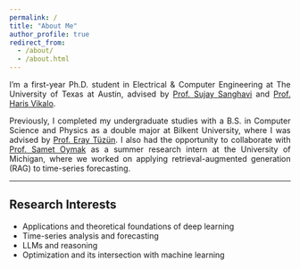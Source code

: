 ```yaml
---
permalink: /
title: "About Me"
author_profile: true
redirect_from: 
  - /about/
  - /about.html
---
```


<div align="justify" markdown="1">

I’m a first-year Ph.D. student in Electrical & Computer Engineering at The University of Texas at Austin, advised by [Prof. Sujay Sanghavi] and [Prof. Haris Vikalo]. 

Previously, I completed my undergraduate studies with a B.S. in Computer Science and Physics as a double major at Bilkent University, where I was advised by [Prof. Eray Tüzün]. I also had the opportunity to collaborate with [Prof. Samet Oymak] as a summer research intern at the University of Michigan, where we worked on applying retrieval-augmented generation (RAG) to time-series forecasting.

</div>

[Prof. Sujay Sanghavi]: https://www.ece.utexas.edu/people/faculty/sujay-sanghavi
[Prof. Haris Vikalo]: https://users.ece.utexas.edu/~hvikalo/
[Prof. Samet Oymak]: https://midas.umich.edu/directory/samet-oymak/
[Prof. Eray Tüzün]: https://eraytuzun.com/

---

## Research Interests

<div align="justify" markdown="1">

- Applications and theoretical foundations of deep learning  
- Time-series analysis and forecasting  
- LLMs and reasoning  
- Optimization and its intersection with machine learning  

</div>
